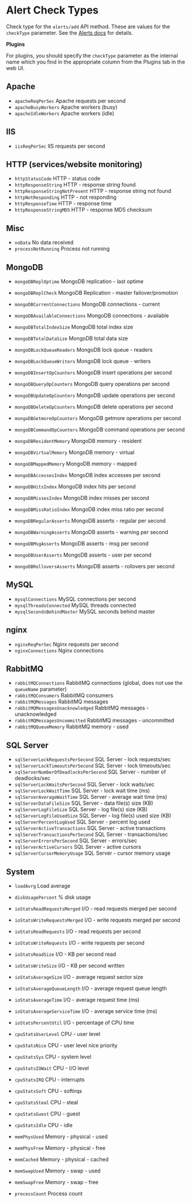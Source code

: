 Alert Check Types
===
Check type for the `alerts/add` API method. These are values for the `checkType` parameter. See the [Alerts docs](alerts.md#add) for details.

**Plugins**

For plugins, you should specify the `checkType` parameter as the internal name which you find in the appropriate column from the Plugins tab in the web UI.

Apache
---
* `apacheReqPerSec` Apache requests per second
* `apacheBusyWorkers` Apache workers (busy)
* `apacheIdleWorkers` Apache workers (idle)

IIS
---
* `iisReqPerSec` IIS requests per second

HTTP (services/website monitoring)
---
* `httpStatusCode` HTTP - status code
* `httpResponseString` HTTP - response string found
* `httpResponseStringNotPresent` HTTP - response string not found
* `httpNotResponding` HTTP - not responding
* `httpResponseTime` HTTP - response time
* `httpResponseStringMD5` HTTP - response MD5 checksum

Misc
---
* `noData` No data received
* `processNotRunning` Process not running

MongoDB
---
* `mongoDBReplOptime` MongoDB replication - last optime
* `mongoDBReplCheck` MongoDB Replication - master failover/promotion

* `mongoDBCurrentConnections` MongoDB connections - current
* `mongoDBAvailableConnections` MongoDB connections - available

* `mongoDBTotalIndexSize` MongoDB total index size
* `mongoDBTotalDataSize` MongoDB total data size

* `mongoDBLockQueueReaders` MongoDB lock queue - readers
* `mongoDBLockQueueWriters` MongoDB lock queue - writers

* `mongoDBInsertOpCounters` MongoDB insert operations per second
* `mongoDBQueryOpCounters` MongoDB query operations per second
* `mongoDBUpdateOpCounters` MongoDB update operations per second
* `mongoDBDeleteOpCounters` MongoDB delete operations per second
* `mongoDBGetmoreOpCounters` MongoDB getmore operations per second
* `mongoDBCommandOpCounters` MongoDB command operations per second

* `mongoDBResidentMemory` MongoDB memory - resident
* `mongoDBVirtualMemory` MongoDB memory - virtual
* `mongoDBMappedMemory` MongoDB memory - mapped

* `mongoDBAccessesIndex` MongoDB index accesses per second
* `mongoDBHitsIndex` MongoDB index hits per second
* `mongoDBMissesIndex` MongoDB index misses per second
* `mongoDBMissRatioIndex` MongoDB index miss ratio per second

* `mongoDBRegularAsserts` MongoDB asserts - regular per second
* `mongoDBWarningAsserts` MongoDB asserts - warning per second
* `mongoDBMsgAsserts` MongoDB asserts - msg per second
* `mongoDBUserAsserts` MongoDB asserts - user per second
* `mongoDBRolloversAsserts` MongoDB asserts - rollovers per second

MySQL
---
* `mysqlConnections` MySQL connections per second
* `mysqlThreadsConnected` MySQL threads connected
* `mysqlSecondsBehindMaster` MySQL seconds behind master

nginx
---
* `nginxReqPerSec` Nginx requests per second
* `nginxConnections` Nginx connections

RabbitMQ
---
* `rabbitMQConnections` RabbitMQ connections (global, does not use the `queueName` parameter)
* `rabbitMQConsumers` RabbitMQ consumers
* `rabbitMQMessages` RabbitMQ messages
* `rabbitMQMessagesUnacknowledged` RabbitMQ messages - unacknowledged
* `rabbitMQMessagesUncommitted` RabbitMQ messages - uncommitted
* `rabbitMQQueueMemory` RabbitMQ memory - used

SQL Server
---
* `sqlServerLockRequestsPerSecond` SQL Server - lock requests/sec
* `sqlServerLockTimeoutsPerSecond` SQL Server - lock timeouts/sec
* `sqlServerNumberOfDeadlocksPerSecond` SQL Server - number of deadlocks/sec
* `sqlServerLockWaitsPerSecond` SQL Server - lock waits/sec
* `sqlServerLockWaitTime` SQL Server - lock wait time (ms)
* `sqlServerAverageWaitTime` SQL Server - average wait time (ms)
* `sqlServerDataFileSize` SQL Server - data file(s) size (KB)
* `sqlServerLogFileSize` SQL Server - log file(s) size (KB)
* `sqlServerLogFileUsedSize` SQL Server - log file(s) used size (KB)
* `sqlServerPercentLogUsed` SQL Server - percent log used
* `sqlServerActiveTransactions` SQL Server - active transactions
* `sqlServerTransactionsPerSecond` SQL Server - transactions/sec
* `sqlServerErrorsPerSecond` SQL Server - errors/sec
* `sqlServerActiveCursors` SQL Server - active cursors
* `sqlServerCursorMemoryUsage` SQL Server - cursor memory usage

System
---
* `loadAvrg` Load average

* `diskUsagePercent` % disk usage

* `ioStatsReadRequestsMerged` I/O - read requests merged per second
* `ioStatsWriteRequestsMerged` I/O - write requests merged per second
* `ioStatsReadRequests` I/O - read requests per second
* `ioStatsWriteRequests` I/O - write requests per second
* `ioStatsReadSize` I/O - KB per second read
* `ioStatsWriteSize` I/O - KB per second written
* `ioStatsAverageSize` I/O - average request sector size
* `ioStatsAverageQueueLength` I/O - average request queue length
* `ioStatsAverageTime` I/O - average request time (ms)
* `ioStatsAverageServiceTime` I/O - average service time (ms)
* `ioStatsPercentUtil` I/O - percentage of CPU time

* `cpuStatsUserLevel` CPU - user level
* `cpuStatsNice` CPU - user level nice priority
* `cpuStatsSys` CPU - system level
* `cpuStatsIOWait` CPU - I/O level
* `cpuStatsIRQ` CPU - interrupts
* `cpuStatsSoft` CPU - softirqs
* `cpuStatsSteal` CPU - steal
* `cpuStatsGuest` CPU - guest
* `cpuStatsIdle` CPU - idle

* `memPhysUsed` Memory - physical - used
* `memPhysFree` Memory - physical - free
* `memCached` Memory - physical - cached
* `memSwapUsed` Memory - swap - used
* `memSwapFree` Memory - swap - free

* `processCount` Process count
